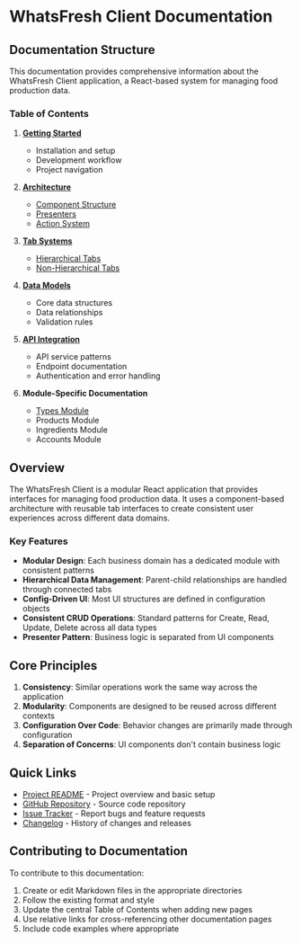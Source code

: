 # WhatsFresh Client Documentation

## Documentation Structure

This documentation provides comprehensive information about the WhatsFresh Client application, a React-based system for managing food production data.

### Table of Contents

1. **[Getting Started](getting-started.md)**
   - Installation and setup
   - Development workflow
   - Project navigation

2. **[Architecture](architecture/README.md)**
   - [Component Structure](architecture/components.md)
   - [Presenters](architecture/presenters.md)
   - [Action System](architecture/actions.md)

3. **[Tab Systems](tab-systems/README.md)**
   - [Hierarchical Tabs](tab-systems/hier-tabs.md)
   - [Non-Hierarchical Tabs](tab-systems/just-tabs.md)

4. **[Data Models](models/README.md)**
   - Core data structures
   - Data relationships
   - Validation rules

5. **[API Integration](api/README.md)**
   - API service patterns
   - Endpoint documentation
   - Authentication and error handling

6. **Module-Specific Documentation**
   - [Types Module](../src/pages/types/README.md)
   - Products Module
   - Ingredients Module
   - Accounts Module

## Overview

The WhatsFresh Client is a modular React application that provides interfaces for managing food production data. It uses a component-based architecture with reusable tab interfaces to create consistent user experiences across different data domains.

### Key Features

- **Modular Design**: Each business domain has a dedicated module with consistent patterns
- **Hierarchical Data Management**: Parent-child relationships are handled through connected tabs
- **Config-Driven UI**: Most UI structures are defined in configuration objects
- **Consistent CRUD Operations**: Standard patterns for Create, Read, Update, Delete across all data types
- **Presenter Pattern**: Business logic is separated from UI components

## Core Principles

1. **Consistency**: Similar operations work the same way across the application
2. **Modularity**: Components are designed to be reused across different contexts
3. **Configuration Over Code**: Behavior changes are primarily made through configuration
4. **Separation of Concerns**: UI components don't contain business logic

## Quick Links

- [Project README](../README.md) - Project overview and basic setup
- [GitHub Repository](https://github.com/whatsfresh/wf-client) - Source code repository
- [Issue Tracker](https://github.com/whatsfresh/wf-client/issues) - Report bugs and feature requests
- [Changelog](changelog.md) - History of changes and releases

## Contributing to Documentation

To contribute to this documentation:

1. Create or edit Markdown files in the appropriate directories
2. Follow the existing format and style
3. Update the central Table of Contents when adding new pages
4. Use relative links for cross-referencing other documentation pages
5. Include code examples where appropriate

